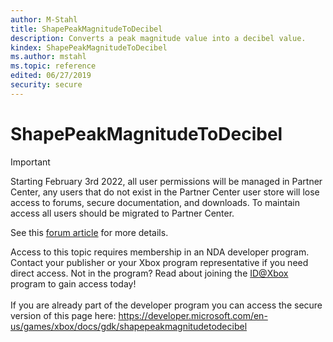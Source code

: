 ```yaml
---
author: M-Stahl
title: ShapePeakMagnitudeToDecibel
description: Converts a peak magnitude value into a decibel value.
kindex: ShapePeakMagnitudeToDecibel
ms.author: mstahl
ms.topic: reference
edited: 06/27/2019
security: secure
---
```


# ShapePeakMagnitudeToDecibel
> [!IMPORTANT]
> Starting February 3rd 2022, all user permissions will be managed in Partner Center, any users that do not exist in the Partner Center user store will lose access to forums, secure documentation, and downloads. To maintain access all users should be migrated to Partner Center. <p></p>See this <a href="https://forums.xboxlive.com/articles/132187/breaking-change-user-access-for-forums-secure-docu.html">forum article</a> for more details.  

 Access to this topic requires membership in an NDA developer program. Contact your publisher or your Xbox program representative if you need direct access. Not in the program? Read about joining the <a href="https://www.xbox.com/Developers/id">ID@Xbox</a> program to gain access today!  <br/><br/>If you are already part of the developer program you can access the secure version of this page here: <a target="_blank" href="https://developer.microsoft.com/en-us/games/xbox/docs/gdk/shapepeakmagnitudetodecibel">https://developer.microsoft.com/en-us/games/xbox/docs/gdk/shapepeakmagnitudetodecibel</a>